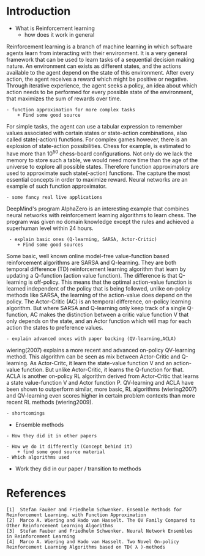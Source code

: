 # Introduction

* What is Reinforcement learning
    - how does it work in general

Reinforcement learning is a branch of machine learning
in which software agents learn from interacting with their environment.
It is a very general framework that can be used to learn tasks of a sequential decision making nature.
An environment can exists as different states,
and the actions available to the agent depend on the state of this environment.
After every action, the agent receives a reward which might be positive or negative.
Through iterative experience, the agent seeks a policy, 
an idea about which action needs to be performed for every possible state of the environment,
that maximizes the sum of rewards over time.


    - function approximation for more complex tasks
        + Find some good source

For simple tasks,
the agent can use a tabular expression to remember values associated with certain states or state-action combinations,
also called state(-action) functions.
For complex games however, there is an explosion of state-action possibilities.
Chess for example, is estimated to have more than $10^{50}$ chess-board configurations.
Not only do we lack the memory to store such a table,
we would need more time than the age of the universe to explore all possible states.
Therefore function approximators are used to approximate such state(-action) functions.
The capture the most essential concepts in order to maximize reward.
Neural networks are an example of such function approximator.

    - some fancy real live applications
DeepMind's program AlphaZero is an interesting example that combines neural networks with reinforcement learning algorithms to learn chess.
The program was given no domain knowledge except the rules and achieved a superhuman level within 24 hours.
 
     - explain basic ones (Q-learning, SARSA, Actor-Critic)
        + Find some good sources
Some basic, well known online model-free value-function based reinforcement algorithms are SARSA and Q-learning.
They are both temporal difference (TD) reinforcement learning algorithm that learn by updating a Q-function (action value function).
The difference is that Q-learning is off-policy.
This means that the optimal action-value function is learned independent of the policy that is being followed,
unlike on-policy methods like SARSA, the learning of the action-value does depend on the policy.
The Actor-Critic (AC) is an temporal difference, on-policy learning algorithm.
But where SARSA and Q-learning only keep track of a single Q-function,
AC makes the distinction between a critic value function V that only depends on the state,
and an Actor function which will map for each action the states to preference values.
           
    - explain advanced onces with paper backing (QV-learning,ACLA)
wiering(2007) explains a more recent and advanced on-policy QV-learning method. 
This algorithm can be seen as mix between Actor-Critic and Q-learning.
As Actor-Critc, it learn the state-value function V and an action-value function.
But unlike Actor-Critic, it learns the Q-function for that.
ACLA is another on-policy RL algorithm derived from Actor-Critic
that learns a state value-function V and Actor function P.
QV-learning and ACLA have been shown to outperform similar, more basic, RL algorithms (wiering2007) and QV-learning even scores higher in certain problem contexts than more recent RL methods (wiering2009).

    - shortcomings
<!---

shortcomings

Although the Reinforcement Learning (RL) is very used to solve problems it also has shutcomings. 
The problems we face in the real world can be extremely 
complicated in many different ways and therefore a typical Reinforcement Learning (RL) algorithm has no clue to solve. 
For example, the state space is very large in the game of Alpha GO,
environment cannot be fully observed in Poker game and there are lots of agents 
interact with each other in the real world.

--->
* Ensemble methods
<!--- 

Transition to ENSEMBLE methods

Ensemble methods are often combined with Reinforcement Learning (RL) algorithms to have a good return. 
And it is in this logic that we have chosen to work on the one paper name " Ensemble Algorithms in Reinforcement Learning".

--->

<!---

What are ensemble methods and benefits

Ensemble methods are very powerful and appropriate in the sense that when combined with Reinforcement Learning (RL) algorithms, 
they perform learning speed and final performance  when applied for solving different control problems.

--->
    - How they did it in other papers
<!---

paper on ensemble methods multi agents function approximation
						
In another paper such as  Ensemble Methods for Reinforcement Learning with Function Approximation[1], 
ensemble methods have been combined with Reinforcement Learning (RL) algorithsms.
In this paper ideas are the same like the  work that we have  elaborated with. 
The only difference that it do not have the same method as our. 
Also In this paper they describe several ensemble methods that 
combine multiple reinforcement learning algorithms for multiple agents.
For that the Temporal-Difference(TD) and  Residual-Gradient(RG) update methods 
as well as a policy function have been used . 
These two methods must be combined to the policy function 
and have been be applied to the simple pencil-and-paper game (Tic-Tac-Toe ). 
They showed that an ensemble of three agents outperforms a single agent. 
Furthermore, they performed an experiment to learn the shortest path on  a 20×20 maze.
The purpose of applying ensemble methods on games is to show that the learning speed is faster 
and from that they concluded or observed an increase in learning speed. 

--->  

<!--- 

Function approximation with neural networks

Stefan Fauber and Friedhelm Schwenker, in Neural Network Ensembles in Reinforcement Learning[3], 
propose a meta-algorithm to learn state-action values in a Neural Network Ensemble, fromed multi agent. 
The algorithm is evaluate on a generalized maze problem and on SZ-Tetris.
And  the  evaluations methods, like Temporal-Difference or SARSA, 
produce good results for problems where theYeah keep workin Markov property holds contrary 
to the methods based ona temporal-difference.

---> 
    - How we do it differently (Concept behind it)
        + find some good source material
    - Which algorithms used
<!---

Ensemble methods used in our paper

Majority Voting (VM), this one combine the best action of each algorithm and  its ﬁnal decision is based on
the number of times that an action is preferred by each algorithm. 
Rank Voting (RV), this another one lets each algorithm rank the different actions and combines these rankings to 
select a ﬁnal action.
Boltzmann mulplication(BM), uses Boltzmann exploration for each algorithm and multiplies the Boltzmann probabilities
of each action computed by each algorithm.
and Boltzmann Addition(BA), this one is similar to Boltzmann mulplication(BM) but instead to multiplie it adds the
Boltzmann probabilities of actions.

--->
 * Work they did in our paper / transition to methods   
<!---

WHAT did our paper do , transition to methods

Into the present paper we will show that several ensemble methods such as: 
Majority Voting (VM), Rank Voting, Boltzmann mulplication(BM) and Boltzmann Addition(BA) 
combine multiple different Reinforcement Learning (RL) algorithms which are: 
Q-Learning, Sarsa, Actor-Critic(AC), QV-Learning, 
and AC Learning Automaton in a single agent and the aim is to perform learning speed and final performance. 
We show  experiments on five maze problems of varying complexity.
Also one interest think to know in this paper is that in this paper
Reinforcement Learning (RL) algorithms combine are whith decision of methode instead 
to be combine by Q-value like methods in others papers.

--->









	
    
    


			
# References
			
	[1]  Stefan FauBer and Friedhelm Schwenker. Ensemble Methods for Reinforcement Learning. with Function Approximation
	[2]  Marco A. Wiering and Hado van Hasselt. The QV Family Compared to Other Reinforcement Learning Algorithms
	[3]  Stefan Fauber and Friedhelm Schwenker. Neural Network Ensembles in Reinforcement Learning
	[4]  Marco A. Wiering and Hado van Hasselt. Two Novel On-policy Reinforcement Learning Algorithms based on TD( λ )-methods
